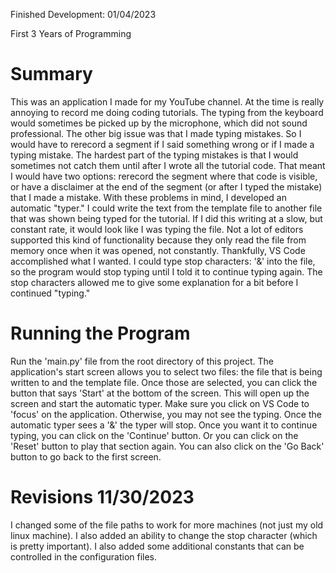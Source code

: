 Finished Development: 01/04/2023

First 3 Years of Programming

# Summary
This was an application I made for my YouTube channel. At the time is really annoying to record me doing coding tutorials.
The typing from the keyboard would sometimes be picked up by the microphone, which did not sound professional. The other
big issue was that I made typing mistakes. So I would have to rerecord a segment if I said something wrong or if I made
a typing mistake. The hardest part of the typing mistakes is that I would sometimes not catch them until after I wrote
all the tutorial code. That meant I would have two options: rerecord the segment where that code is visible, or have a 
disclaimer at the end of the segment (or after I typed the mistake) that I made a mistake. With these problems in mind, 
I developed an automatic "typer." I could write the text from the template file to another file that was shown being typed
for the tutorial. If I did this writing at a slow, but constant rate, it would look like I was typing the file. Not a lot
of editors supported this kind of functionality because they only read the file from memory once when it was opened, not 
constantly. Thankfully, VS Code accomplished what I wanted. I could type stop characters: '&' into the file, so the program 
would stop typing until I told it to continue typing again. The stop characters allowed me to give some explanation for a
bit before I continued "typing."

# Running the Program
Run the 'main.py' file from the root directory of this project. The application's start screen allows you to select two 
files: the file that is being written to and the template file. Once those are selected, you can click the button that says 
'Start' at the bottom of the screen. This will open up the screen and start the automatic typer. Make sure you click on 
VS Code to 'focus' on the application. Otherwise, you may not see the typing. Once the automatic typer sees a '&' the 
typer will stop. Once you want it to continue typing, you can click on the 'Continue' button. Or you can click on the 
'Reset' button to play that section again. You can also click on the 'Go Back' button to go back to the first screen.

# Revisions 11/30/2023
I changed some of the file paths to work for more machines (not just my old linux machine). I also added an ability to 
change the stop character (which is pretty important). I also added some additional constants that can be controlled in 
the configuration files.